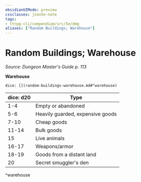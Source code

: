 ```yaml
---
obsidianUIMode: preview
cssclasses: json5e-note
tags:
- ttrpg-cli/compendium/src/5e/dmg
aliases: ["Random Buildings; Warehouse"]
---
```

# Random Buildings; Warehouse
*Source: Dungeon Master's Guide p. 113* 

**Warehouse**

`dice: [](random-buildings-warehouse.md#^warehouse)`

| dice: d20 | Type |
|-----------|------|
| 1-4 | Empty or abandoned |
| 5-6 | Heavily guarded, expensive goods |
| 7-10 | Cheap goods |
| 11-14 | Bulk goods |
| 15 | Live animals |
| 16-17 | Weapons/armor |
| 18-19 | Goods from a distant land |
| 20 | Secret smuggler's den |
^warehouse